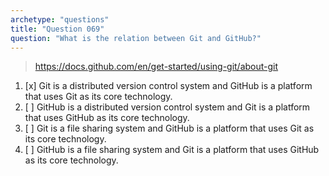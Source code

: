 ```yaml
---
archetype: "questions"
title: "Question 069"
question: "What is the relation between Git and GitHub?"
---
```



> https://docs.github.com/en/get-started/using-git/about-git
1. [x] Git is a distributed version control system and GitHub is a platform that uses Git as its core technology.
1. [ ] GitHub is a distributed version control system and Git is a platform that uses GitHub as its core technology.
1. [ ] Git is a file sharing system and GitHub is a platform that uses Git as its core technology.
1. [ ] GitHub is a file sharing system and Git is a platform that uses GitHub as its core technology.

